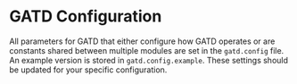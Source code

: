 GATD Configuration
==================

All parameters for GATD that either configure how GATD operates or are
constants shared between multiple modules are set in the `gatd.config` file.
An example version is stored in `gatd.config.example`. These settings should
be updated for your specific configuration.

